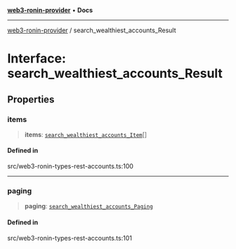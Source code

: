 [**web3-ronin-provider**](../README.md) • **Docs**

***

[web3-ronin-provider](../globals.md) / search\_wealthiest\_accounts\_Result

# Interface: search\_wealthiest\_accounts\_Result

## Properties

### items

> **items**: [`search_wealthiest_accounts_Item`](search_wealthiest_accounts_Item.md)[]

#### Defined in

src/web3-ronin-types-rest-accounts.ts:100

***

### paging

> **paging**: [`search_wealthiest_accounts_Paging`](search_wealthiest_accounts_Paging.md)

#### Defined in

src/web3-ronin-types-rest-accounts.ts:101
